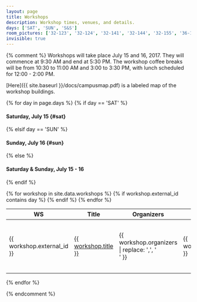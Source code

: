```yaml
---
layout: page
title: Workshops
description: Workshop times, venues, and details.
days: ['SAT', 'SUN', 'S&S']
room_pictures: ['32-123', '32-124', '32-141', '32-144', '32-155', '36-112', '36-144', '36-153', '36-155', '36-156', '34-101', '34-301', '34-302']
invisible: true
---
```


{% comment %}
Workshops will take place July 15 and 16, 2017.
They will commence at 9:30 AM and end at 5:30 PM.
The workshop coffee breaks will be from 10:30 to 11:00 AM and 3:00 to 3:30 PM, with lunch scheduled for 12:00 - 2:00 PM.

[Here]({{ site.baseurl }}/docs/campusmap.pdf) is a labeled map of the workshop buildings.

{% for day in page.days %}
{% if day == 'SAT' %}
#### Saturday, July 15  {#sat}
{% elsif day == 'SUN' %}
#### Sunday, July 16    {#sun}
{% else %}
#### Saturday & Sunday, July 15 - 16
{% endif %}

<table class="table table-striped table-workshop">
  <thead>
    <tr>
      <th width="15%" align="center">WS</th>
      <th width="36%">Title</th>
      <th width="30%">Organizers</th>
      <th width="5%">Date</th>
      <th width="14%">Room</th>
    </tr>
  </thead>
  <tbody>
    {% for workshop in site.data.workshops %}
    {% if workshop.external_id contains day %}
    <tr>
      <td>{{ workshop.external_id }}</td>
      <td>
        <a href="{{ site.baseurl }}/program/workshops/{{ workshop.external_id | replace: '-', '' | downcase }}/">
          {{ workshop.title }}
        </a>
      </td>
      <td>
        {{ workshop.organizers | replace: ',', '<br/>' }}
      </td>
      <td>{{ workshop.date }}</td>
      <td>
      {% if day == 'S&S' %}
      {{ workshop.room }}
      {% else %}
      <a href="{{ site.baseurl }}/images/workshops/{{ workshop.room }}.jpg">{{ workshop.room }}</a>
      (<a href="
      {% if page.room_pictures contains workshop.room %}
      http://student.mit.edu/cgi-bin/display_pictures.sh?{{ workshop.room }}
      {% elsif workshop.room == '32-D463' %}
      http://imgur.com/a/BQv9Y
      {% elsif workshop.room == '32-G449' %}
      http://imgur.com/a/LC2oA
      {% endif %}
      ">Photos</a>)
      {% endif %}
      </td>
    </tr>
    {% endif %}
    {% endfor %}
  </tbody>
</table>
{% endfor %}

{% endcomment %}